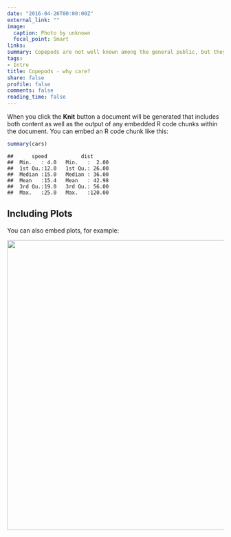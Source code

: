 ```yaml
---
date: "2016-04-26T00:00:00Z"
external_link: ""
image:
  caption: Photo by unknown
  focal_point: Smart
links:
summary: Copepods are not well known among the general public, but they play a vital role in the healthy functioning of our oceans. Copepods comprise most of the marine zooplankton, over 75% by biomass. They are an important source of food, providing the link between phytoplankton – which capture energy from the sun – and the wider marine foodwebs that need this energy to thrive. They also play a critical role in the carbon cycle, transferring large quantities of carbon into the deep ocean through their waste.
tags:
- Intro
title: Copepods - why care?
share: false
profile: false
comments: false
reading_time: false
---
```



When you click the **Knit** button a document will be generated that includes both content as well as the output of any embedded R code chunks within the document. You can embed an R code chunk like this:


```r
summary(cars)
```

```
##      speed           dist       
##  Min.   : 4.0   Min.   :  2.00  
##  1st Qu.:12.0   1st Qu.: 26.00  
##  Median :15.0   Median : 36.00  
##  Mean   :15.4   Mean   : 42.98  
##  3rd Qu.:19.0   3rd Qu.: 56.00  
##  Max.   :25.0   Max.   :120.00
```

## Including Plots

You can also embed plots, for example:

<img src="{{< blogdown/postref >}}index_files/figure-html/pressure-1.png" width="672" />
